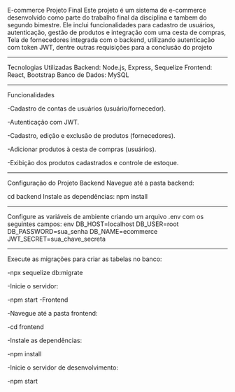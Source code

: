 E-commerce Projeto Final
Este projeto é um sistema de e-commerce desenvolvido como parte do trabalho final da disciplina e tambem do segundo bimestre. Ele inclui funcionalidades para cadastro de usuários, autenticação, gestão de produtos e integração com uma cesta de compras, Tela de fornecedores integrada com o backend, utilizando autenticação com token JWT, dentre outras requisições para a conclusão do projeto 

  ------ ------- ------ -------
Tecnologias Utilizadas
Backend: Node.js, Express, Sequelize
Frontend: React, Bootstrap
Banco de Dados: MySQL
 ------ ------- ------ -------
Funcionalidades

-Cadastro de contas de usuários (usuário/fornecedor).

-Autenticação com JWT.

-Cadastro, edição e exclusão de produtos (fornecedores).

-Adicionar produtos à cesta de compras (usuários).

-Exibição dos produtos cadastrados e controle de estoque.
 ------ ------- ------ -------
Configuração do Projeto
Backend
Navegue até a pasta backend:

cd backend
Instale as dependências:
npm install
 ------ ------- ------ -------
Configure as variáveis de ambiente criando um arquivo .env com os seguintes campos:
env
DB_HOST=localhost
DB_USER=root
DB_PASSWORD=sua_senha
DB_NAME=ecommerce
JWT_SECRET=sua_chave_secreta
 ------ ------- ------ -------
Execute as migrações para criar as tabelas no banco:

-npx sequelize db:migrate 

-Inicie o servidor:

-npm start
-Frontend

-Navegue até a pasta frontend:

-cd frontend

-Instale as dependências:

-npm install

-Inicie o servidor de desenvolvimento:

-npm start
